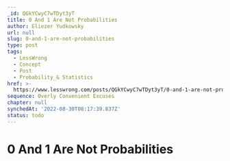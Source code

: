 ```yaml
---
_id: QGkYCwyC7wTDyt3yT
title: 0 And 1 Are Not Probabilities
author: Eliezer Yudkowsky
url: null
slug: 0-and-1-are-not-probabilities
type: post
tags:
  - LessWrong
  - Concept
  - Post
  - Probability_& Statistics
href: >-
  https://www.lesswrong.com/posts/QGkYCwyC7wTDyt3yT/0-and-1-are-not-probabilities
sequence: Overly Convenient Excuses
chapter: null
synchedAt: '2022-08-30T08:17:39.837Z'
status: todo
---
```


# 0 And 1 Are Not Probabilities
